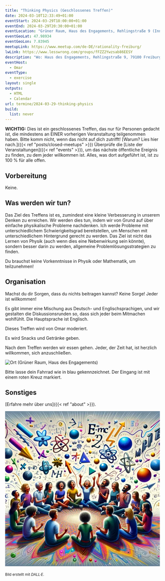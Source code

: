 ```yaml
---
title: "Thinking Physics (Geschlossenes Treffen)"
date: 2024-03-10T12:33:49+01:00
eventStart: 2024-03-29T18:00:00+01:00
eventEnd: 2024-03-29T20:30:00+01:00
eventLocation: "Grüner Raum, Haus des Engagements, Rehlingstraße 9 (Innenhof), 79100 Freiburg"
eventGeoLat: 47.98934
eventGeoLon: 7.83945
meetupLink: https://www.meetup.com/de-DE/rationality-freiburg/
lwLink: https://www.lesswrong.com/groups/fFZZ2Ywzsab86EESY
description: "Wo: Haus des Engagements, Rehlingstraße 9, 79100 Freiburg. Wann: Freitag, 29. März 2024 um 18:00 Uhr MEZ."
eventHost:
  - Omar
eventType:
  - exercise
layout: single
outputs:
  - HTML
  - Calendar
url: termine/2024-03-29-thinking-physics
build:
  list: never
---
```


**WICHTIG:** Dies ist ein geschlossenes Treffen, das nur für Personen gedacht
ist, die mindestens an EINER vorherigen Veranstaltung teilgenommen haben. Bitte
komm nicht, wenn das nicht auf dich zutrifft! [Warum? Lies hier nach.]({{< ref
"posts/closed-meetups" >}}) Überprüfe die [Liste der Veranstaltungen]({{< ref
"events" >}}), um das nächste öffentliche Ereignis zu finden, zu dem jeder
willkommen ist. Alles, was dort aufgeführt ist, ist zu 100 % für alle offen.


## Vorbereitung

Keine.


## Was werden wir tun?

Das Ziel des Treffens ist es, zumindest eine kleine Verbesserung in unserem
Denken zu erreichen. Wir werden dies tun, indem wir von Grund auf über einfache
physikalische Probleme nachdenken. Ich werde Probleme mit unterschiedlichem
Schwierigkeitsgrad bereitstellen, um Menschen mit unterschiedlichem Hintergrund
gerecht zu werden. Das Ziel ist nicht das Lernen von Physik (auch wenn dies
eine Nebenwirkung sein könnte), sondern besser darin zu werden, allgemeine
Problemlösungsstrategien zu finden.

Du brauchst keine Vorkenntnisse in Physik oder Mathematik, um teilzunehmen!


## Organisation

Machst du dir Sorgen, dass du nichts beitragen kannst? Keine Sorge! Jeder ist
willkommen!

Es gibt immer eine Mischung aus Deutsch- und Englischsprachigen, und wir
gestalten die Diskussionsrunden so, dass sich jeder beim Mitmachen wohlfühlt.
Die Hauptsprache ist Englisch.

Dieses Treffen wird von Omar moderiert.

Es wird Snacks und Getränke geben.

Nach dem Treffen werden wir essen gehen. Jeder, der Zeit hat, ist herzlich
willkommen, sich anzuschließen.

![Ort (Grüner Raum, Haus des Engagements)](/images/hde-old-building.png)

Bitte lasse dein Fahrrad wie in blau gekennzeichnet. Der Eingang ist mit einem
roten Kreuz markiert.


## Sonstiges

[Erfahre mehr über uns]({{< ref "about" >}}).

![Kreis von Personen, die physikalische Probleme lösen](cover.webp "Kreis von Personen, die physikalische Probleme lösen")

<small>Bild erstellt mit _DALL·E_.</small>
